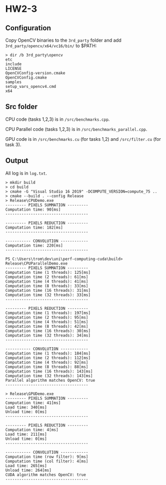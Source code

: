 # HW2-3

## Configuration

Copy OpenCV binaries to the `3rd_party` folder and add `3rd_party/opencv/x64/vc16/bin/` to $PATH:

```
> dir /b 3rd_party\opencv
etc
include
LICENSE
OpenCVConfig-version.cmake
OpenCVConfig.cmake
samples
setup_vars_opencv4.cmd
x64
```

## Src folder

CPU code (tasks 1,2,3) is in `/src/benchmarks.cpp`.

CPU Parallel code (tasks 1,2,3) is in `/src/benchmarks_parallel.cpp`.

GPU code is in `/src/benchmarks.cu` (for tasks 1,2) and `/src/filter.cu` (for task 3).

## Output

All log is in `log.txt`.

```
> mkdir build
> cd build
> cmake -G "Visual Studio 16 2019" -DCOMPUTE_VERSION=compute_75 ..
> cmake --build . --config Release
> Release\CPUDemo.exe
--------- PIXELS SUMMATION ---------
Computation time: 90[ms]
------------------------------------

--------- PIXELS REDUCTION ---------
Computation time: 182[ms]
------------------------------------

----------- CONVOLUTION ------------
Computation time: 220[ms]
------------------------------------

PS C:\Users\trom\dev\uni\perf-computing-cuda\build> Release\CPUParallelDemo.exe
--------- PIXELS SUMMATION ---------
Computation time (1 threads): 125[ms]
Computation time (2 threads): 61[ms]
Computation time (4 threads): 41[ms]
Computation time (8 threads): 33[ms]
Computation time (16 threads): 31[ms]
Computation time (32 threads): 33[ms]
------------------------------------

--------- PIXELS REDUCTION ---------
Computation time (1 threads): 197[ms]
Computation time (2 threads): 95[ms]
Computation time (4 threads): 51[ms]
Computation time (8 threads): 42[ms]
Computation time (16 threads): 30[ms]
Computation time (32 threads): 34[ms]
------------------------------------

----------- CONVOLUTION ------------
Computation time (1 threads): 184[ms]
Computation time (2 threads): 112[ms]
Computation time (4 threads): 92[ms]
Computation time (8 threads): 88[ms]
Computation time (16 threads): 143[ms]
Computation time (32 threads): 143[ms]
Parallel algorithm matches OpenCV: true
------------------------------------

> Release\GPUDemo.exe
--------- PIXELS SUMMATION ---------
Computation time: 41[ms]
Load time: 340[ms]
Unload time: 0[ms]
------------------------------------

--------- PIXELS REDUCTION ---------
Computation time: 4[ms]
Load time: 211[ms]
Unload time: 0[ms]
------------------------------------

----------- CONVOLUTION ------------
Computation time (row filter): 9[ms]
Computation time (col filter): 4[ms]
Load time: 265[ms]
Unload time: 264[ms]
CUDA algorithm matches OpenCV: true
------------------------------------
```
